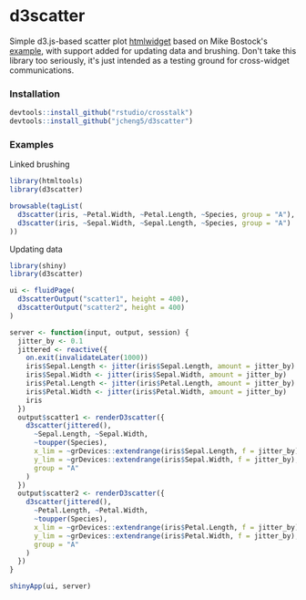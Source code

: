 # d3scatter

Simple d3.js-based scatter plot [htmlwidget](http://htmlwidgets.org) based on Mike Bostock's [example](http://bl.ocks.org/mbostock/3887118), with support added for updating data and brushing. Don't take this library too seriously, it's just intended as a testing ground for cross-widget communications.

### Installation

```r
devtools::install_github("rstudio/crosstalk")
devtools::install_github("jcheng5/d3scatter")
```

### Examples

Linked brushing

```r
library(htmltools)
library(d3scatter)

browsable(tagList(
  d3scatter(iris, ~Petal.Width, ~Petal.Length, ~Species, group = "A"),
  d3scatter(iris, ~Sepal.Width, ~Sepal.Length, ~Species, group = "A")
))
```

Updating data

```r
library(shiny)
library(d3scatter)

ui <- fluidPage(
  d3scatterOutput("scatter1", height = 400),
  d3scatterOutput("scatter2", height = 400)
)

server <- function(input, output, session) {
  jitter_by <- 0.1
  jittered <- reactive({
    on.exit(invalidateLater(1000))
    iris$Sepal.Length <- jitter(iris$Sepal.Length, amount = jitter_by)
    iris$Sepal.Width <- jitter(iris$Sepal.Width, amount = jitter_by)
    iris$Petal.Length <- jitter(iris$Petal.Length, amount = jitter_by)
    iris$Petal.Width <- jitter(iris$Petal.Width, amount = jitter_by)
    iris
  })
  output$scatter1 <- renderD3scatter({
    d3scatter(jittered(),
      ~Sepal.Length, ~Sepal.Width,
      ~toupper(Species),
      x_lim = ~grDevices::extendrange(iris$Sepal.Length, f = jitter_by),
      y_lim = ~grDevices::extendrange(iris$Sepal.Width, f = jitter_by),
      group = "A"
    )
  })
  output$scatter2 <- renderD3scatter({
    d3scatter(jittered(),
      ~Petal.Length, ~Petal.Width,
      ~toupper(Species),
      x_lim = ~grDevices::extendrange(iris$Petal.Length, f = jitter_by),
      y_lim = ~grDevices::extendrange(iris$Petal.Width, f = jitter_by),
      group = "A"
    )
  })
}

shinyApp(ui, server)
```
